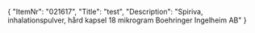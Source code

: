 {
  "ItemNr": "021617",
  "Title": "test",
  "Description": "Spiriva, inhalationspulver, hård kapsel 18 mikrogram Boehringer Ingelheim AB"
}